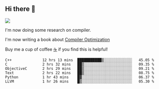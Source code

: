 


<!--
**liusy58/liusy58** is a ✨ _special_ ✨ repository because its `README.md` (this file) appears on your GitHub profile.

Here are some ideas to get you started:

- 🔭 I’m currently working on ...
- 🌱 I’m currently learning ...
- 👯 I’m looking to collaborate on ...
- 🤔 I’m looking for help with ...
- 💬 Ask me about ...
- 📫 How to reach me: ...
- 😄 Pronouns: ...
- ⚡ Fun fact: ...
-->
<!--
![](https://komarev.com/ghpvc/?username=liusy58&color=brightgreen&label=PROFILE+VIEWS)




- 🔭 I’m currently working on my .
- 📫 How to reach me:plz contact me by [email](liusy58@,ail2.sysu.edu.cn) or WeChat(LIUSIYU_58)
- 🏫 I'm an undergraduate in Sun-Yat-sen University majoring in the computer science. Expected to graduate in Spring 2021.
- 👯 I'm now interested in System such as OS, Compiler and Database. 
- 🤔 I’m looking for help with Database System.
-->

## Hi there 👋
![](https://komarev.com/ghpvc/?username=liusy58&color=brightgreen&label=PROFILE+VIEWS)



I'm now doing some research on compiler.

I'm now writing a book about [Compiler Optimization](https://github.com/liusy58/CompilerNotes) 

Buy me a cup of coffee [☕️](https://user-images.githubusercontent.com/45984215/202376581-4837a283-4812-4063-82bc-cc9c3101d3a5.jpg) if you find this is helpful!


 <!--START_SECTION:waka-->

```text
C++              12 hrs 13 mins  ███████████▒░░░░░░░░░░░░░   45.05 %
C                2 hrs 32 mins   ██▒░░░░░░░░░░░░░░░░░░░░░░   09.35 %
ObjectiveC       2 hrs 29 mins   ██▒░░░░░░░░░░░░░░░░░░░░░░   09.21 %
Text             2 hrs 22 mins   ██▒░░░░░░░░░░░░░░░░░░░░░░   08.75 %
Python           1 hr 43 mins    █▓░░░░░░░░░░░░░░░░░░░░░░░   06.37 %
LLVM             1 hr 26 mins    █▒░░░░░░░░░░░░░░░░░░░░░░░   05.30 %
```

<!--END_SECTION:waka-->
